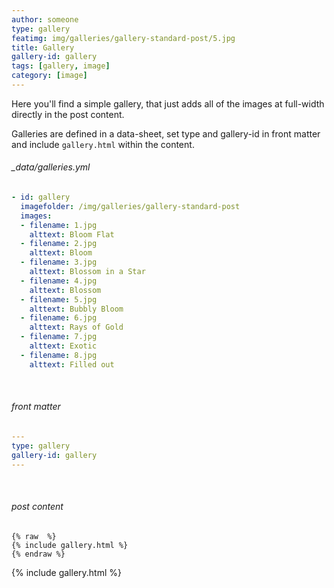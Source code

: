 ```yaml
---
author: someone
type: gallery
featimg: img/galleries/gallery-standard-post/5.jpg
title: Gallery
gallery-id: gallery
tags: [gallery, image]
category: [image]
---
```

Here you'll find a simple gallery, that just adds all of the images at full-width directly in the post content.

Galleries are defined in a data-sheet, set type and gallery-id in front matter and include `gallery.html` within the content.
<br>

###### _data/galleries.yml

```yml
- id: gallery
  imagefolder: /img/galleries/gallery-standard-post
  images:
  - filename: 1.jpg
    alttext: Bloom Flat
  - filename: 2.jpg
    alttext: Bloom
  - filename: 3.jpg
    alttext: Blossom in a Star
  - filename: 4.jpg
    alttext: Blossom
  - filename: 5.jpg
    alttext: Bubbly Bloom
  - filename: 6.jpg
    alttext: Rays of Gold
  - filename: 7.jpg
    alttext: Exotic
  - filename: 8.jpg
    alttext: Filled out
```
<br>

###### front matter

```yml
---
type: gallery
gallery-id: gallery
---
```
<br>

###### post content

``` liquid
{% raw  %}
{% include gallery.html %}
{% endraw %}
```

{% include gallery.html %}
